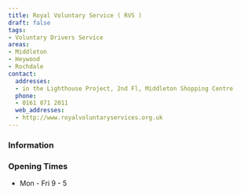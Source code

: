 ```yaml
---
title: Royal Voluntary Service ( RVS )
draft: false
tags:
- Voluntary Drivers Service
areas:
- Middleton
- Heywood
- Rochdale
contact:
  addresses:
  - in the Lighthouse Project, 2nd Fl, Middleton Shopping Centre
  phone:
  - 0161 871 2011
  web_addresses:
  - http://www.royalvoluntaryservices.org.uk
---
```


### Information

### Opening Times
* Mon - Fri   9 - 5


